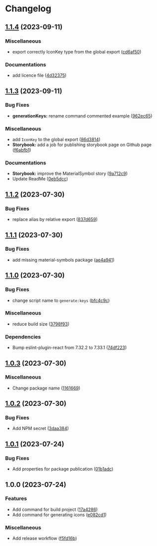 # Changelog

## [1.1.4](https://github.com/yteruel31/react-material-symbol-icons/compare/v1.1.3...v1.1.4) (2023-09-11)


### Miscellaneous

* export correctly IconKey type from the global export ([cd6af50](https://github.com/yteruel31/react-material-symbol-icons/commit/cd6af507ecc613f4be8cd552e499456f69c5a770))


### Documentations

* add licence file ([4d32375](https://github.com/yteruel31/react-material-symbol-icons/commit/4d323751cd54b014361a5b9196a5f1c55f4a9d8e))

## [1.1.3](https://github.com/yteruel31/react-material-symbol-icons/compare/v1.1.2...v1.1.3) (2023-09-11)


### Bug Fixes

* **generationKeys:** rename command commented example ([962ec65](https://github.com/yteruel31/react-material-symbol-icons/commit/962ec6580fcc774a7cdc9d57d945f8ee59bf4cb8))


### Miscellaneous

* add `IconKey` to the global export ([86d3814](https://github.com/yteruel31/react-material-symbol-icons/commit/86d3814eb978ad88655629bd4cb04017dfa267c3))
* **Storybook:** add a job for publishing storybook page on Github page ([f6abfb1](https://github.com/yteruel31/react-material-symbol-icons/commit/f6abfb19b4927192e2ab8c7f9b35c8b2973b120d))


### Documentations

* **Storybook:** improve the MaterialSymbol story ([9a712c9](https://github.com/yteruel31/react-material-symbol-icons/commit/9a712c9a9716c556eb89aaa018cb38b4d2d29222))
* Update ReadMe ([0eb5dcc](https://github.com/yteruel31/react-material-symbol-icons/commit/0eb5dcc98407eef07bd8c5b7140d2cbabf1d0d06))

## [1.1.2](https://github.com/yteruel31/react-material-symbols/compare/v1.1.1...v1.1.2) (2023-07-30)


### Bug Fixes

* replace alias by relative export ([837d659](https://github.com/yteruel31/react-material-symbols/commit/837d659910162519e5b946d9b262cb8c78f352d2))

## [1.1.1](https://github.com/yteruel31/react-material-symbols/compare/v1.1.0...v1.1.1) (2023-07-30)


### Bug Fixes

* add missing material-symbols package ([ae4a941](https://github.com/yteruel31/react-material-symbols/commit/ae4a941b8ae3b095163f742558bc77de516b56fb))

## [1.1.0](https://github.com/yteruel31/react-material-symbols/compare/v1.0.3...v1.1.0) (2023-07-30)


### Bug Fixes

* change script name to `generate:keys` ([bfc4c9c](https://github.com/yteruel31/react-material-symbols/commit/bfc4c9c49072b9ea99e0e596a7e3cd727cd130dd))


### Miscellaneous

* reduce build size ([3798f93](https://github.com/yteruel31/react-material-symbols/commit/3798f93b10528dca435f427c60a3e8d03e012e74))


### Dependencies

* Bump eslint-plugin-react from 7.32.2 to 7.33.1 ([74df223](https://github.com/yteruel31/react-material-symbols/commit/74df223e5f368aef2c7753e6626c40091ab02159))

## [1.0.3](https://github.com/yteruel31/react-material-symbols/compare/v1.0.2...v1.0.3) (2023-07-30)


### Miscellaneous

* Change package name ([1161669](https://github.com/yteruel31/react-material-symbols/commit/116166916dae479cc4ef5b26b15ff274ea5cd7ed))

## [1.0.2](https://github.com/yteruel31/react-material-symbols/compare/v1.0.1...v1.0.2) (2023-07-30)


### Bug Fixes

* Add NPM secret ([3daa384](https://github.com/yteruel31/react-material-symbols/commit/3daa384ee5c1793602f9ed549d9eedd0b660ea0c))

## [1.0.1](https://github.com/yteruel31/react-material-symbols/compare/v1.0.0...v1.0.1) (2023-07-24)


### Bug Fixes

* Add properties for package publication ([01b1adc](https://github.com/yteruel31/react-material-symbols/commit/01b1adc7f6ac20fbeed216b06ce674c10ed0bfd4))

## 1.0.0 (2023-07-24)


### Features

* Add command for build project ([17a4286](https://github.com/yteruel31/react-material-symbols/commit/17a4286df44db245873161ff83fa83c2c7522702))
* Add command for generating icons ([e082cd1](https://github.com/yteruel31/react-material-symbols/commit/e082cd110db1840ce5083b4cd3bb1745b0fa05b5))


### Miscellaneous

* Add release workflow ([f5fd16b](https://github.com/yteruel31/react-material-symbols/commit/f5fd16bb822d7b8d0529d9cedc77cb74d708ba97))

